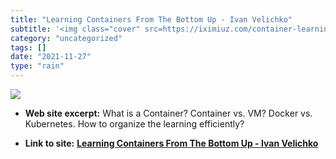 ```yaml
---
title: "Learning Containers From The Bottom Up - Ivan Velichko"
subtitle: '<img class="cover" src=https://iximiuz.com/container-learning-path/docker-containerd-runc-2000-opt.p...'
category: "uncategorized"
tags: []
date: "2021-11-27"
type: "rain"
---
```

<img class="cover" src=https://iximiuz.com/container-learning-path/docker-containerd-runc-2000-opt.png>



* **Web site excerpt:** What is a Container? Container vs. VM? Docker vs. Kubernetes. How to organize the learning efficiently?

* **Link to site:** **[Learning Containers From The Bottom Up - Ivan Velichko](https://iximiuz.com/en/posts/container-learning-path/)**